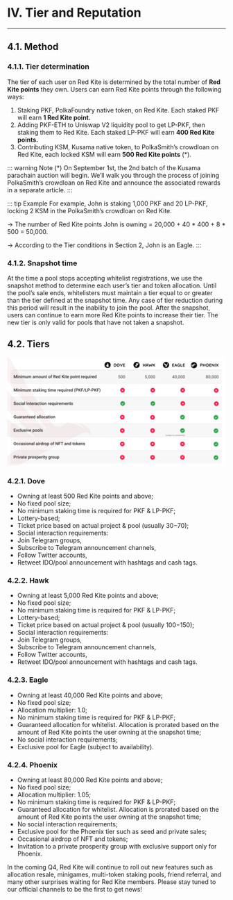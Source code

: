# IV. Tier and Reputation

---

## 4.1. Method

<h3> 4.1.1. Tier determination </h3>

The tier of each user on Red Kite is determined by the total number of **Red Kite points** they own. Users can earn Red Kite points through the following ways:
1. Staking PKF, PolkaFoundry native token, on Red Kite. Each staked PKF will earn **1 Red Kite point.**
2. Adding PKF-ETH to Uniswap V2 liquidity pool to get LP-PKF, then staking them to Red Kite. Each staked LP-PKF will earn **400 Red Kite points.**
3. Contributing KSM, Kusama native token, to PolkaSmith’s crowdloan on Red Kite, each locked KSM will earn **500 Red Kite points** (*).

::: warning Note
(*) On September 1st, the 2nd batch of the Kusama parachain auction will begin. We’ll walk you through the process of joining PolkaSmith’s crowdloan on Red Kite and announce the associated rewards in a separate article.
:::

::: tip Example
For example, John is staking 1,000 PKF and 20 LP-PKF, locking 2 KSM in the PolkaSmith’s crowdloan on Red Kite.

→ The number of Red Kite points John is owning = 20,000 + 40 * 400 + 8 * 500 = 50,000.

→ According to the Tier conditions in Section 2, John is an Eagle.
:::

<h3> 4.1.2. Snapshot time </h3>

At the time a pool stops accepting whitelist registrations, we use the snapshot method to determine each user’s tier and token allocation. Until the pool’s sale ends, whitelisters must maintain a tier equal to or greater than the tier defined at the snapshot time. Any case of tier reduction during this period will result in the inability to join the pool. After the snapshot, users can continue to earn more Red Kite points to increase their tier. The new tier is only valid for pools that have not taken a snapshot.

## 4.2. Tiers

<img src="./tier.png" />

<h3> 4.2.1. Dove </h3>

* Owning at least 500 Red Kite points and above;
* No fixed pool size;
* No minimum staking time is required for PKF & LP-PKF;
* Lottery-based;
* Ticket price based on actual project & pool (usually $30-$70);
* Social interaction requirements:
* Join Telegram groups,
* Subscribe to Telegram announcement channels,
* Follow Twitter accounts,
* Retweet IDO/pool announcement with hashtags and cash tags.

<h3> 4.2.2. Hawk </h3>

* Owning at least 5,000 Red Kite points and above;
* No fixed pool size;
* No minimum staking time is required for PKF & LP-PKF;
* Lottery-based;
* Ticket price based on actual project & pool (usually $100-$150);
* Social interaction requirements:
* Join Telegram groups,
* Subscribe to Telegram announcement channels,
* Follow Twitter accounts,
* Retweet IDO/pool announcement with hashtags and cash tags.

<h3> 4.2.3. Eagle </h3>

* Owning at least 40,000 Red Kite points and above;
* No fixed pool size;
* Allocation multiplier: 1.0;
* No minimum staking time is required for PKF & LP-PKF;
* Guaranteed allocation for whitelist. Allocation is prorated based on the amount of Red Kite points the user owning at the snapshot time;
* No social interaction requirements;
* Exclusive pool for Eagle (subject to availability).

<h3> 4.2.4. Phoenix </h3>

* Owning at least 80,000 Red Kite points and above;
* No fixed pool size;
* Allocation multiplier: 1.05;
* No minimum staking time is required for PKF & LP-PKF;
* Guaranteed allocation for whitelist. Allocation is prorated based on the amount of Red Kite points the user owning at the snapshot time;
* No social interaction requirements;
* Exclusive pool for the Phoenix tier such as seed and private sales;
* Occasional airdrop of NFT and tokens;
* Invitation to a private prosperity group with exclusive support only for Phoenix.

In the coming Q4, Red Kite will continue to roll out new features such as allocation resale, minigames, multi-token staking pools, friend referral, and many other surprises waiting for Red Kite members. Please stay tuned to our official channels to be the first to get news!